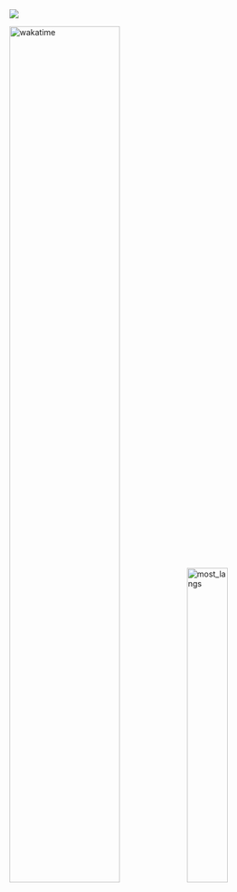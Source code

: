 <img src="./banner2.png">

<img src="https://github-readme-stats.vercel.app/api/wakatime?username=Tira&theme=tokyonight&langs_count=6&layout=compact&range=all_time" alt="wakatime" width="62.25%"><img src="https://github-readme-stats.vercel.app/api/top-langs/?username=trnxdev&theme=tokyonight&langs_count=2" alt="most_langs" width="37.75%">
